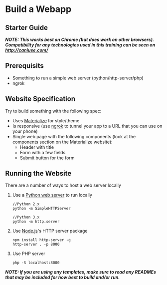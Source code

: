 # Build a Webapp

## Starter Guide
**_NOTE: This works best on Chrome (but does work on other browsers). Compatibility for any technologies used in this training can be seen on http://caniuse.com/_**

## Prerequisits
* Something to run a simple web server (python/http-server/php)
* ngrok

## Website Specification
Try to build something with the following spec:

- Uses [Materialize](http://materializecss.com/) for style/theme
- Is responsive (use [ngrok](https://ngrok.com) to tunnel your app to a URL that you can use on your phone)
- Single web page with the following components (look at the components section on the Materialize website):
  - Header with title
  - Form with a few fields
  - Submit button for the form

## Running the Website
There are a number of ways to host a web server locally
1. Use a [Python web server](http://www.2ality.com/2014/06/simple-http-server.html) to run locally
    ```
    //Python 2.x
    python -m SimpleHTTPServer
    
    //Python 3.x
    python -m http.server
    ```
2. Use [Node.js](https://nodejs.org/en/)'s HTTP server package
    ```
    npm install http-server -g
    http-server . -p 8000
    ```
3. Use PHP server
    ```
    php -S localhost:8000
    ```
    
**_NOTE: If you are using any templates, make sure to read any READMEs that may be included for how best to build and/or run._**
